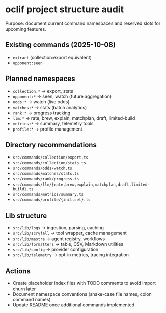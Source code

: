 # oclif project structure audit
Purpose: document current command namespaces and reserved slots for upcoming features.

## Existing commands (2025-10-08)
- `extract` (collection:export equivalent)
- `opponent:seen`

## Planned namespaces
- `collection:*` → export, stats
- `opponent:*` → seen, watch (future aggregation)
- `odds:*` → watch (live odds)
- `matches:*` → stats (batch analytics)
- `rank:*` → progress tracking
- `llm:*` → rate, brew, explain, matchplan, draft, limited-build
- `metrics:*` → summary, telemetry tools
- `profile:*` → profile management

## Directory recommendations
- `src/commands/collection/export.ts`
- `src/commands/collection/stats.ts`
- `src/commands/odds/watch.ts`
- `src/commands/matches/stats.ts`
- `src/commands/rank/progress.ts`
- `src/commands/llm/{rate,brew,explain,matchplan,draft,limited-build}.ts`
- `src/commands/metrics/summary.ts`
- `src/commands/profile/{init,set}.ts`

## Lib structure
- `src/lib/logs` → ingestion, parsing, caching
- `src/lib/scryfall` → tool wrapper, cache management
- `src/lib/mastra` → agent registry, workflows
- `src/lib/formatters` → table, CSV, Markdown utilities
- `src/lib/config` → provider configuration
- `src/lib/telemetry` → opt-in metrics, tracing integration

## Actions
- Create placeholder index files with TODO comments to avoid import churn later
- Document namespace conventions (snake-case file names, colon command names)
- Update README once additional commands implemented
